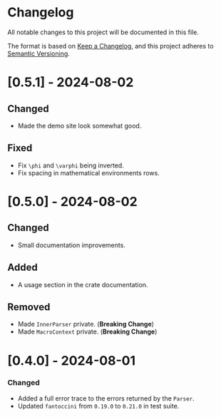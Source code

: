 # Changelog

All notable changes to this project will be documented in this file.

The format is based on [Keep a Changelog](https://keepachangelog.com/en/1.1.0/),
and this project adheres to [Semantic Versioning](https://semver.org/spec/v2.0.0.html).

# [0.5.1] - 2024-08-02

## Changed

- Made the demo site look somewhat good.

## Fixed

- Fix `\phi` and `\varphi` being inverted.
- Fix spacing in mathematical environments rows.

# [0.5.0] - 2024-08-02

## Changed

- Small documentation improvements.

## Added

- A usage section in the crate documentation.

## Removed

- Made `InnerParser` private. (__Breaking Change__)
- Made `MacroContext` private.  (__Breaking Change__)

# [0.4.0] - 2024-08-01

### Changed

- Added a full error trace to the errors returned by the `Parser`.
- Updated `fantoccini` from `0.19.0` to `0.21.0` in test suite.
